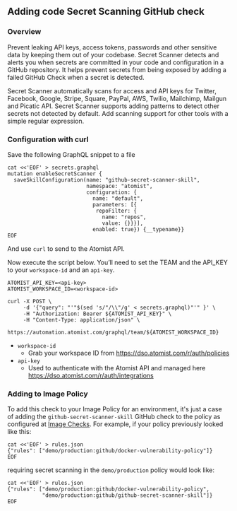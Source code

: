 ## Adding code Secret Scanning GitHub check

### Overview

Prevent leaking API keys, access tokens, passwords and other sensitive data by keeping them out of your codebase. Secret Scanner detects and alerts you when secrets are committed in your code and configuration in a GitHub repository. It helps prevent secrets from being exposed by adding a failed GitHub Check when a secret is detected.

Secret Scanner automatically scans for access and API keys for Twitter, Facebook, Google, Stripe, Square, PayPal, AWS, Twilio, Mailchimp, Mailgun and Picatic API. Secret Scanner supports adding patterns to detect other secrets not detected by default. Add scanning support for other tools with a simple regular expression.

### Configuration with curl

Save the following GraphQL snippet to a file

```shell
cat <<'EOF' > secrets.graphql
mutation enableSecretScanner {
  saveSkillConfiguration(name: "github-secret-scanner-skill",
                         namespace: "atomist",
                         configuration: {
                           name: "default",
                           parameters: [{
                            repoFilter: {
                              name: "repos",
                              value: {}}}],
                           enabled: true}) {__typename}}
EOF
```

And use `curl` to send to the Atomist API.

Now execute the script below. You’ll need to set the TEAM and the API_KEY to your `workspace-id` and an `api-key`.

```shell
ATOMIST_API_KEY=<api-key>
ATOMIST_WORKSPACE_ID=<workspace-id>

curl -X POST \
     -d '{"query": "'"$(sed 's/"/\\"/g' < secrets.graphql)"'" }' \
     -H "Authorization: Bearer ${ATOMIST_API_KEY}" \
     -H "Content-Type: application/json" \
     https://automation.atomist.com/graphql/team/${ATOMIST_WORKSPACE_ID}
```

* `workspace-id`
    * Grab your workspace ID from https://dso.atomist.com/r/auth/policies
* `api-key`
    * Used to authenticate with the Atomist API and managed here https://dso.atomist.com/r/auth/integrations

### Adding to Image Policy

To add this check to your Image Policy for an environment, it's just a case of adding the `github-secret-scanner-skill` GitHub check to the policy as configured at [Image Checks](checks.md). For example, if your policy previously looked like this:

```shell
cat <<'EOF' > rules.json
{"rules": ["demo/production:github/docker-vulnerability-policy"]}
EOF
```

requiring secret scanning in the `demo/production` policy would look like:

```shell
cat <<'EOF' > rules.json
{"rules": ["demo/production:github/docker-vulnerability-policy", 
           "demo/production:github/github-secret-scanner-skill"]}
EOF
```
